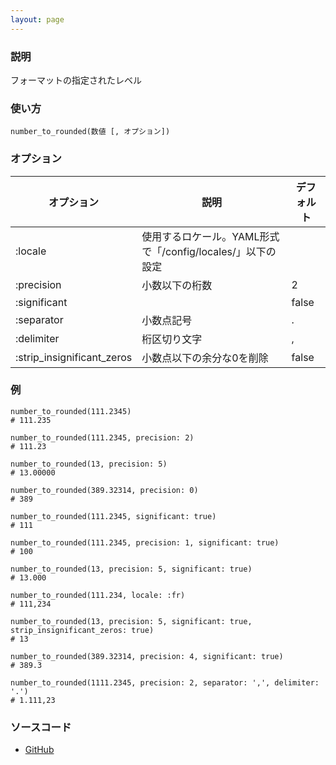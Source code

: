 ```yaml
---
layout: page
---
```

### 説明
フォーマットの指定されたレベル

### 使い方
    number_to_rounded(数値 [, オプション])

### オプション

オプション                      | 説明                                      | デフォルト
-------------------------- | --------------------------------------- | -----
:locale                    | 使用するロケール。YAML形式で「/config/locales/」以下の設定 |
:precision                 | 小数以下の桁数                                 | 2
:significant               |                                         | false
:separator                 | 小数点記号                                   | .
:delimiter                 | 桁区切り文字                                  | ,
:strip_insignificant_zeros | 小数点以下の余分な0を削除                           | false

### 例
    number_to_rounded(111.2345)
    # 111.235

    number_to_rounded(111.2345, precision: 2)
    # 111.23

    number_to_rounded(13, precision: 5)
    # 13.00000

    number_to_rounded(389.32314, precision: 0)
    # 389

    number_to_rounded(111.2345, significant: true)
    # 111

    number_to_rounded(111.2345, precision: 1, significant: true)
    # 100

    number_to_rounded(13, precision: 5, significant: true)
    # 13.000

    number_to_rounded(111.234, locale: :fr)
    # 111,234

    number_to_rounded(13, precision: 5, significant: true, strip_insignificant_zeros: true)
    # 13

    number_to_rounded(389.32314, precision: 4, significant: true)
    # 389.3

    number_to_rounded(1111.2345, precision: 2, separator: ',', delimiter: '.')
    # 1.111,23

### ソースコード
* [GitHub](https://github.com/rails/rails/blob/44260581bec06e4ce05f3dd838c8b4736fc7eb1d/activesupport/lib/active_support/number_helper.rb#L193)